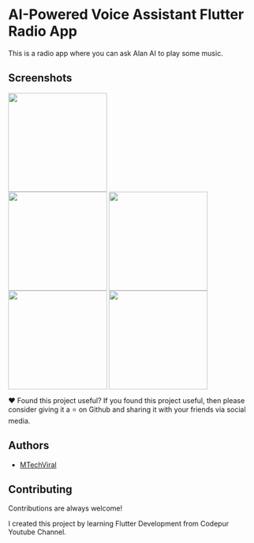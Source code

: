 
# AI-Powered Voice Assistant Flutter Radio App

This is a radio app where you can ask Alan AI to play some music.

## Screenshots

<div align="left">
<img width="200" src="https://github.com/lalitkumawat1m/Flutter-AI-Radio-App/raw/main/ss/ai2.png" align="center" />
</div> 

<img width="200" src="https://github.com/lalitkumawat1m/Flutter-AI-Radio-App/raw/main/ss/ai1.png" align="center" />

<img width="200" src="https://github.com/lalitkumawat1m/Flutter-AI-Radio-App/raw/main/ss/ai4.png" align="center" />

<img width="200" src="https://github.com/lalitkumawat1m/Flutter-AI-Radio-App/raw/main/ss/ai3.png" align="center" />

<img width="200" src="https://github.com/lalitkumawat1m/Flutter-AI-Radio-App/raw/main/ss/ai5.png" align="center" />


❤️ Found this project useful?
If you found this project useful, then please consider giving it a ⭐ on Github and sharing it with your friends via social media.


## Authors

- [MTechViral](https://www.youtube.com/mtechviral)


## Contributing

Contributions are always welcome!

I created this project by learning Flutter Development from Codepur Youtube Channel.


